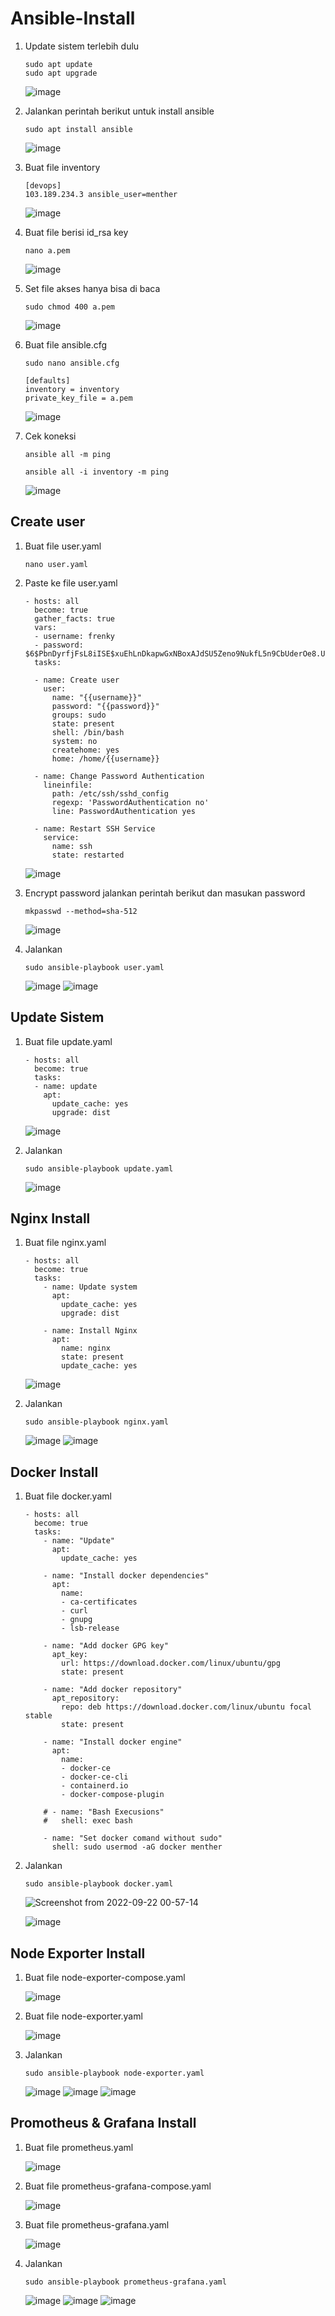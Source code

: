 # Ansible-Install


1. Update sistem terlebih dulu

       sudo apt update
       sudo apt upgrade

   ![image](https://user-images.githubusercontent.com/40049149/191546792-a9ee4267-e288-425e-8168-ffb778bc2f65.png)

2. Jalankan perintah berikut untuk install ansible

       sudo apt install ansible

   ![image](https://user-images.githubusercontent.com/40049149/191548304-382ebd5e-18ce-4135-a855-2cb54fcf7fb4.png)

3. Buat file inventory

       [devops]
       103.189.234.3 ansible_user=menther

   ![image](https://user-images.githubusercontent.com/40049149/191549807-8b31a94b-df8f-4bfa-854c-004b77e16a9d.png)

4. Buat file berisi id_rsa key

       nano a.pem

   ![image](https://user-images.githubusercontent.com/40049149/191550579-75977770-819e-48c1-a237-a4a6e9739473.png)

5. Set file akses hanya bisa di baca

       sudo chmod 400 a.pem

   ![image](https://user-images.githubusercontent.com/40049149/191551032-b0b91e1f-b01e-47cc-aa56-26291687b2a1.png)

6. Buat file ansible.cfg 

       sudo nano ansible.cfg
       
       [defaults]
       inventory = inventory
       private_key_file = a.pem

   ![image](https://user-images.githubusercontent.com/40049149/191552622-043f9fcc-72e5-4e0d-92da-71577c05fccc.png)

7. Cek koneksi

       ansible all -m ping
       
       ansible all -i inventory -m ping

   ![image](https://user-images.githubusercontent.com/40049149/191553113-16e45375-28e4-469e-8bc9-0f6211b09060.png)

## Create user

1. Buat file user.yaml

       nano user.yaml

2. Paste ke file user.yaml

       - hosts: all
         become: true
         gather_facts: true
         vars:
         - username: frenky
         - password: $6$PbnDyrfjFsL8iISE$xuEhLnDkapwGxNBoxAJdSU5Zeno9NukfL5n9CbUderOe8.UgqitNkyAmDEAtl788rmFpNS4UCxNzBhK2KYv5T.
         tasks:

         - name: Create user
           user:
             name: "{{username}}"
             password: "{{password}}"
             groups: sudo
             state: present
             shell: /bin/bash
             system: no
             createhome: yes
             home: /home/{{username}}

         - name: Change Password Authentication
           lineinfile:
             path: /etc/ssh/sshd_config
             regexp: 'PasswordAuthentication no'
             line: PasswordAuthentication yes

         - name: Restart SSH Service
           service:
             name: ssh
             state: restarted

   ![image](https://user-images.githubusercontent.com/40049149/191566414-4d1a6cd1-3919-4a69-8588-4ae3e96143cf.png)

3. Encrypt password jalankan perintah berikut dan masukan password

       mkpasswd --method=sha-512

   ![image](https://user-images.githubusercontent.com/40049149/191561866-4bb68199-610d-42a4-9f49-db7581f91cd6.png)

4. Jalankan

       sudo ansible-playbook user.yaml

   ![image](https://user-images.githubusercontent.com/40049149/191567077-5a8e5ce0-1af2-403c-ac9e-f8fe38f60f47.png)
   ![image](https://user-images.githubusercontent.com/40049149/191662018-afad9855-0010-4f8d-89fb-0c7c98274665.png)

## Update Sistem

1. Buat file update.yaml

       - hosts: all
         become: true
         tasks:
         - name: update
           apt:
             update_cache: yes
             upgrade: dist

   ![image](https://user-images.githubusercontent.com/40049149/191568578-1f23db57-dbd3-4616-9c99-a2bf5f9aa21f.png)

2. Jalankan 

       sudo ansible-playbook update.yaml

   ![image](https://user-images.githubusercontent.com/40049149/191568768-cd4f6d73-641e-476c-b284-65131dda754b.png)

## Nginx Install

1. Buat file nginx.yaml
       
       - hosts: all
         become: true
         tasks:
           - name: Update system
             apt:
               update_cache: yes
               upgrade: dist

           - name: Install Nginx
             apt:
               name: nginx
               state: present
               update_cache: yes

   ![image](https://user-images.githubusercontent.com/40049149/191571182-84303e8e-6027-4203-bfcc-21ee6e46872d.png)

2. Jalankan

       sudo ansible-playbook nginx.yaml

   ![image](https://user-images.githubusercontent.com/40049149/191571602-dc0d7f7d-babe-4f4e-a619-464b4a81487c.png)
   ![image](https://user-images.githubusercontent.com/40049149/191571694-c18cd462-578e-48bf-a850-51bced2b9d10.png)

## Docker Install

1. Buat file docker.yaml

       - hosts: all
         become: true
         tasks:
           - name: "Update"
             apt:
               update_cache: yes

           - name: "Install docker dependencies"
             apt:
               name:
               - ca-certificates
               - curl
               - gnupg
               - lsb-release

           - name: "Add docker GPG key"
             apt_key:
               url: https://download.docker.com/linux/ubuntu/gpg
               state: present

           - name: "Add docker repository"
             apt_repository:
               repo: deb https://download.docker.com/linux/ubuntu focal stable
               state: present

           - name: "Install docker engine"
             apt:
               name:
               - docker-ce
               - docker-ce-cli
               - containerd.io
               - docker-compose-plugin

           # - name: "Bash Execusions"
           #   shell: exec bash

           - name: "Set docker comand without sudo"
             shell: sudo usermod -aG docker menther

2. Jalankan

       sudo ansible-playbook docker.yaml

   ![Screenshot from 2022-09-22 00-57-14](https://user-images.githubusercontent.com/40049149/191577634-7ceb63bf-a54e-49e9-8c63-dce3a05f7364.png)

   ![image](https://user-images.githubusercontent.com/40049149/191639960-587272b8-8613-4133-8037-eb98eefd794e.png)

## Node Exporter Install

1. Buat file node-exporter-compose.yaml

   ![image](https://user-images.githubusercontent.com/40049149/191662177-dbce45a1-440e-47e1-8c53-9d9115e0e54d.png)

2. Buat file node-exporter.yaml

   ![image](https://user-images.githubusercontent.com/40049149/191663080-86bcb5d2-0b1e-458d-babf-2d8294f0c74a.png)
   
3. Jalankan

       sudo ansible-playbook node-exporter.yaml

   ![image](https://user-images.githubusercontent.com/40049149/191663213-42ad1f86-678e-4fe5-a0ec-a76f9b2d6813.png)
   ![image](https://user-images.githubusercontent.com/40049149/191663322-23a08d0f-a044-4b98-b69d-194bf3446ae3.png)
   ![image](https://user-images.githubusercontent.com/40049149/191663434-713082db-2f00-441e-b174-8723e45ddb45.png)

## Promotheus & Grafana Install

1. Buat file prometheus.yaml

   ![image](https://user-images.githubusercontent.com/40049149/191676819-68885a46-23fa-43dc-ba8a-fc49f657ce36.png)

2. Buat file prometheus-grafana-compose.yaml

   ![image](https://user-images.githubusercontent.com/40049149/191665853-8d15ed53-d142-4adc-997e-24525eed6e97.png)

3. Buat file prometheus-grafana.yaml

   ![image](https://user-images.githubusercontent.com/40049149/191684279-6abee90a-bb18-48f5-a7bf-12a2fa7ccd90.png)

4. Jalankan

       sudo ansible-playbook prometheus-grafana.yaml

   ![image](https://user-images.githubusercontent.com/40049149/191684224-c25ceeb9-08e9-478d-afd1-776328e9ebb5.png)
   ![image](https://user-images.githubusercontent.com/40049149/191684541-465a8998-d894-4c7f-8245-546a39153b8d.png)
   ![image](https://user-images.githubusercontent.com/40049149/191685014-fe74d30d-2d94-4f9b-975c-ddb7adb72fc2.png)








